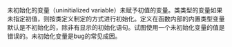 未初始化的变量（uninitialized variable）未赋予初值的变量。类类型的变量如果未指定初值，则按类定义制定的方式进行初始化。定义在函数内部的内置类型变量默认是不初始化的，除非有显示的初始化语句。试图使用一个未初始化变量的值是错误的。未初始化变量是bug的常见成因。
